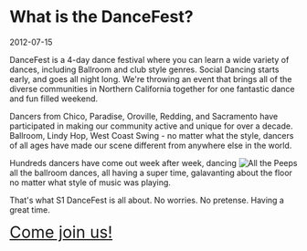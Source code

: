 # What is the DanceFest?
2012-07-15

DanceFest is a 4-day dance festival where you can learn a wide variety of dances, including Ballroom and club style genres. Social Dancing starts early, and goes all night long. We're throwing an event that brings all of the diverse communities in Northern California together for one fantastic dance and fun filled weekend.  

Dancers from Chico, Paradise, Oroville, Redding, and Sacramento have participated in making our community active and unique for over a decade.  Ballroom, Lindy Hop, West Coast Swing - no matter what the style, dancers of all ages have made our scene different from anywhere else in the world. 

<img src="/images/articles/what-is-dancefest/back-in-the-dizzle.jpg" style="float: right" title="All the Peeps" />
Hundreds dancers have come out week after week, dancing all the ballroom dances, all having a super time, galavanting about the floor no matter what style of music was playing.

That's what S1 DanceFest is all about.  No worries.  No pretense.  Having a great time.  

<a href="/registration" style="font-size: 2em; position: relative; top: 0px">Come join us!</a>